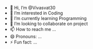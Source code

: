 - 👋 Hi, I’m @Vivasvat30
- 👀 I’m interested in Coding
- 🌱 I’m currently learning Programming
- 💞️ I’m looking to collaborate on project
- 📫 How to reach me ...
- 😄 Pronouns: ...
- ⚡ Fun fact: ...

<!---
Vivasvat30/Vivasvat30 is a ✨ special ✨ repository because its `README.md` (this file) appears on your GitHub profile.
You can click the Preview link to take a look at your changes.
--->
